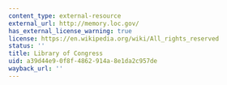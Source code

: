 ```yaml
---
content_type: external-resource
external_url: http://memory.loc.gov/
has_external_license_warning: true
license: https://en.wikipedia.org/wiki/All_rights_reserved
status: ''
title: Library of Congress
uid: a39d44e9-0f8f-4862-914a-8e1da2c957de
wayback_url: ''
---
```

